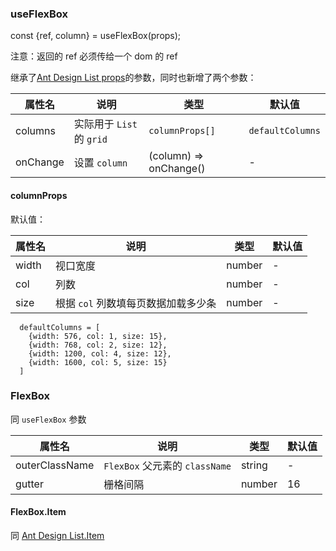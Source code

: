 ### useFlexBox

const {ref, column} = useFlexBox(props);

注意：返回的 ref 必须传给一个 dom 的 ref

继承了[Ant Design List props](https://ant.design/components/list-cn#list)的参数，同时也新增了两个参数：

| 属性名      | 说明                   | 类型                     | 默认值              |
|----------|----------------------|------------------------|------------------|
| columns  | 实际用于 `List` 的 `grid` | `columnProps[]`        | `defaultColumns` |
| onChange | 设置 `column`          | (column) => onChange() | -                |

#### columnProps

默认值：

| 属性名   | 说明                    | 类型     | 默认值 |
|-------|-----------------------|--------|-----|
| width | 视口宽度                  | number | -   |
| col   | 列数                    | number | -   |
| size  | 根据 `col` 列数填每页数据加载多少条 | number | -   |

```text
  defaultColumns = [
    {width: 576, col: 1, size: 15},
    {width: 768, col: 2, size: 12},
    {width: 1200, col: 4, size: 12},
    {width: 1600, col: 5, size: 15}
  ]
```

### FlexBox

同 `useFlexBox` 参数

| 属性名            | 说明                         | 类型     | 默认值 |
|----------------|----------------------------|--------|-----|
| outerClassName | `FlexBox` 父元素的 `className` | string | -   |
| gutter         | 栅格间隔                       | number | 16  |


#### FlexBox.Item

同 [Ant Design List.Item](https://ant.design/components/list-cn#listitem)